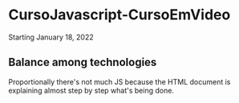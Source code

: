 # CursoJavascript-CursoEmVideo
 Starting January 18, 2022
## Balance among technologies
Proportionally there's not much JS because the HTML document is explaining almost step by step what's being done.
